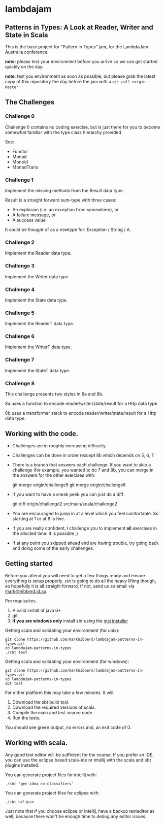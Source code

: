 # lambdajam
## Patterns in Types: A Look at Reader, Writer and State in Scala

This is the base project for "Pattern in Types" jam, for the LambdaJam
Australia conference.

__note__: please test your environment before you arrive so we can get
started quickly on the day.

__note__: test you environment as soon as possible, but please grab the
latest copy of this repository the day before the jam with a `git pull origin master`.


## The Challenges

### Challenge 0

Challenge 0 contains no coding exercise, but is just there for you
to become somewhat familiar with the type class hierarchy provided.

See:
 - Functor
 - Monad
 - Monoid
 - MonadTrans

### Challenge 1

Implement the missing methods from the Result data type.

Result is a straight forward sum-type with three cases:
 - An explosion (i.e. an exception from somewhere), or
 - A failure message, or
 - A success value

It could be thought of as a newtype for: Exception \/ String \/ A.


### Challenge 2

Implement the Reader data type.


### Challenge 3

Implement the Writer data type.


### Challenge 4

Implement the State data type.


### Challenge 5

Implement the ReaderT data type.


### Challenge 6

Implement the WriterT data type.


### Challenge 7

Implement the StateT data type.


### Challenge 8

This challenge presents two styles in 8a and 8b.

8a uses a function to encode reader/writer/state/result for a Http data type.

8b uses a transformer stack to encode reader/writer/state/result for a Http data type.


## Working with the code.

 - Challenges are in roughly increasing difficulty.

 - Challenges can be done in order (except 8b which depends on  5, 6, 7.

 - There is a branch that answers each challenge. If you want to skip
   a challenge (for example, you wanted to do 7 and 8b, you can merge
   in the answers for the other exercises with:

    git merge origin/challenge5
    git merge origin/challenge6

 - If you want to have a sneak peek you can just do a diff:

    git diff origin/challenge2 src/main/scala/challenge2

 - You are encouraged to jump in at a level which you feel comfortable.
   So starting at 1 or at 8 is fine.

 - If you are really confident, I challenge you to implement __all__
   exercises in the allocted time. It is possible ;)

 - If at any point you skipped ahead and are having trouble, try
   going back and doing some of the early challenges.




## Getting started

Before you attend you will need to get a few things
ready and ensure everything is setup properly. `sbt`
is going to do all the heavy lifting though, so
hopefully it is all straight forward, if not, send
us an email via <mark@hibberd.id.au>.


Pre requisuites.

 1. A valid install of java 6+
 2. git
 3. **if you are windows only** install sbt using the [msi installer](http://scalasbt.artifactoryonline.com/scalasbt/sbt-native-packages/org/scala-sbt/sbt/0.12.3/sbt.msi)


Getting scala and validating your environment (for unix):

    git clone https://github.com/markhibberd/lambdajam-patterns-in-types.git
    cd lambdajam-patterns-in-types
    ./sbt test


Getting scala and validating your environment (for windows):

    git clone https://github.com/markhibberd/lambdajam-patterns-in-types.git
    cd lambdajam-patterns-in-types
    sbt test


For either platform this may take a few minutes. It will:

 1. Download the sbt build tool.
 2. Download the required versions of scala.
 3. Compile the main and test source code.
 4. Run the tests.


You should see green output, no errors and, an exit code of 0.


## Working with scala.

Any good text editor will be sufficient for the course. If you
prefer an IDE, you can use the eclipse based scala-ide or
intellij with the scala and sbt plugins installed.

You can generate project files for intellij with:

    ./sbt 'gen-idea no-classifiers'

You can generate project files for eclipse with:

    ./sbt eclipse

Just note that if you choose eclipse or intellij, have a
backup texteditor as well, because there won't be enough
time to debug any editor issues.
